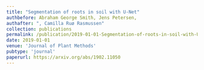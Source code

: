 ```yaml
---
title: "Segmentation of roots in soil with U-Net"
authbefore: Abraham George Smith, Jens Petersen, 
authafter: ", Camilla Ruø Rasmussen"
collection: publications
permalink: /publication/2019-01-01-Segmentation-of-roots-in-soil-with-U-Net
date: 2019-01-01
venue: 'Journal of Plant Methods'
pubtype: 'journal'
paperurl: https://arxiv.org/abs/1902.11050
---
```

